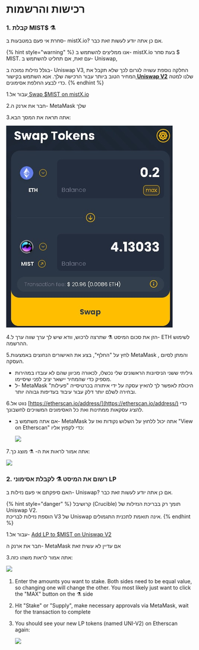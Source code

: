 # רכישות והרשמות

### 1. קבלת MIST$ ⚗️

סחרת אי פעם במטבעות ב- mistX.io? אם כן אתה יודע לעשות זאת כבר.

{% hint style="warning" %}
אנו ממליצים להשתמש ב- mistX.io בעת סחר $ MIST. עם זאת, אם תחליט להשתמש ב- Uniswap,

בגלל נזילות נמוכה ב- Uniswap V3, החלקה נוספת עשויה לגרום לכך שלא תקבל את המחיר הטוב ביותר עבור הרכישה שלך. אנא השתמש בקישור[ **Uniswap V2**](https://app.uniswap.org/#/swap?outputCurrency=0x88acdd2a6425c3faae4bc9650fd7e27e0bebb7ab&use=V2)  שלנו למטה כדי לבצע החלפת אסימונים.
{% endhint %}



1.עבור אל[ ](http://swap.alchemist.wtf/)[Swap $MIST on mistX.io](http://swap.alchemist.wtf/)

2.חבר את ארנק ה- MetaMask שלך

3.אתה תראה את המסך הבא:

 ![](.gitbook/assets/swap%20%282%29%20%282%29%20%282%29%20%281%29.jpg)

 4.הזן את סכום המיסט ⚗️ שתרצה לרכוש, וודא שיש לך ערך שווה ערך ל- ETH לשימוש ההרשמה.

5.לחץ על "החלף", בצע את האישורים הנחוצים באמצעות MetaMask , והמתן לסיום העסקה.

* גיליתי ששני הניסיונות הראשונים שלי נכשלו, לכאורה מכיוון שהם לא עובדו במהירות מספיק כדי שהמחיר יישאר יציב לפני שיסיימו.
* ל- MetaMask היכולת לאפשר לך להאיץ עסקה על ידי איתורה בכרטיסייה "פעילות" ובחירה לשלם יותר דלק עבור עיבוד בעדיפות גבוהה יותר.

6.נווט אל [https://etherscan.io/address/](https://etherscan.io/address/) כדי להציג עסקאות ממתינות ואת כל האסימונים המשויכים לחשבונך.

* אם אתה משתמש ב- MetaMask אתה יכול ללחוץ על השלוש נקודות ואז על "View on Etherscan" כדי לקפוץ אליו:

  ![](https://i.imgur.com/jdzodQP.png)

7.אתה אמור לראות את ה- ⚗️ מוצג כך:

 ![](https://i.imgur.com/bF9wsrg.png)

###  2. רשום את המיסט ⚗️ לקבלת אסימוני LP 

האם סיפקתם אי פעם נזילות ב- Uniswap? אם כן אתה יודע לעשות זאת כבר.

{% hint style="danger" %}
קרושיבל \(Crucible\) תומך רק בבריכת הנזילות של Uniswap V2.  
הוספת נזילות לבריכת V3 של Uniswap אינה תואמת לתכנית התגמולים.
{% endhint %}

1.עבור אל- [Add LP to $MIST on Uniswap V2](https://app.uniswap.org/#/add/v2/0x88acdd2a6425c3faae4bc9650fd7e27e0bebb7ab/ETH)

חבר את ארנק ה- MetaMask אם עדיין לא עשית זאת

3.אתה אמור לראות משהו כזה:

![](https://i.imgur.com/7paIEyF.png)

1. Enter the amounts you want to stake. Both sides need to be equal value, so changing one will change the other. You most likely just want to click the "MAX" button on the ⚗️ side
2. Hit "Stake" or "Supply", make necessary approvals via MetaMask, wait for the transaction to complete
3. You should see your new LP tokens \(named UNI-V2\) on Etherscan again:

    ![](https://i.imgur.com/6hAoHGw.png)

## 


